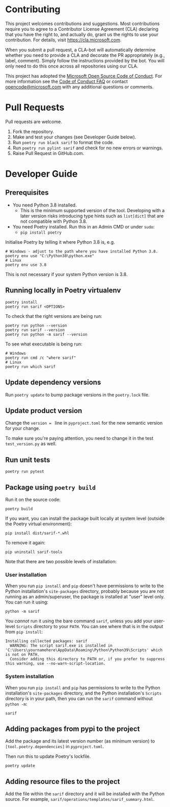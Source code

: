 # Contributing

This project welcomes contributions and suggestions. Most contributions require you to
agree to a Contributor License Agreement (CLA) declaring that you have the right to,
and actually do, grant us the rights to use your contribution. For details, visit
https://cla.microsoft.com.

When you submit a pull request, a CLA-bot will automatically determine whether you need
to provide a CLA and decorate the PR appropriately (e.g., label, comment). Simply follow the
instructions provided by the bot. You will only need to do this once across all repositories using our CLA.

This project has adopted the [Microsoft Open Source Code of Conduct](https://opensource.microsoft.com/codeofconduct/).
For more information see the [Code of Conduct FAQ](https://opensource.microsoft.com/codeofconduct/faq/)
or contact [opencode@microsoft.com](mailto:opencode@microsoft.com) with any additional questions or comments.

# Pull Requests

Pull requests are welcome.
1. Fork the repository.
2. Make and test your changes (see Developer Guide below).
3. Run `poetry run black sarif` to format the code.
4. Run `poetry run pylint sarif` and check for no new errors or warnings.
5. Raise Pull Request in GitHub.com.

# Developer Guide

## Prerequisites

- You need Python 3.8 installed.
  - This is the minimum supported version of the tool.  Developing with a later version risks introducing type hints such as `list[dict]` that are not compatible with Python 3.8.
- You need Poetry installed.  Run this in an Admin CMD or under `sudo`:
  - `pip install poetry`

Initialise Poetry by telling it where Python 3.8 is, e.g.

```
# Windows - adjust to the path where you have installed Python 3.8.
poetry env use "C:\Python38\python.exe"
# Linux
poetry env use 3.8
```

This is not necessary if your system Python version is 3.8.

## Running locally in Poetry virtualenv

```
poetry install
poetry run sarif <OPTIONS>
```

To check that the right versions are being run:
```
poetry run python --version
poetry run sarif --version
poetry run python -m sarif --version
```

To see what executable is being run:
```
# Windows
poetry run cmd /c "where sarif"
# Linux
poetry run which sarif
```

## Update dependency versions

Run `poetry update` to bump package versions in the `poetry.lock` file.

## Update product version

Change the `version = ` line in `pyproject.toml` for the new semantic version for your change.

To make sure you're paying attention, you need to change it in the test `test_version.py` as well.

## Run unit tests
```
poetry run pytest
```

## Package using `poetry build`

Run it on the source code:
```
poetry build
```

If you want, you can install the package built locally at system level (outside the Poetry virtual environment):
```
pip install dist/sarif-*.whl
```

To remove it again:
```
pip uninstall sarif-tools
```

Note that there are two possible levels of installation:

### User installation

When you run `pip install` and `pip` doesn't have permissions to write to the Python installation's `site-packages` directory, probably because you are not running as an admin/superuser, the package is installed at "user" level only.  You can run it using:
```
python -m sarif
```
You *cannot* run it using the bare command `sarif`, unless you add your user-level `Scripts` directory to your `PATH`.  You can see where that is in the output from `pip install`:
```
Installing collected packages: sarif
  WARNING: The script sarif.exe is installed in 'C:\Users\yournamehere\AppData\Roaming\Python\Python39\Scripts' which is not on PATH.
  Consider adding this directory to PATH or, if you prefer to suppress this warning, use --no-warn-script-location.
```

### System installation
When you run `pip install` and `pip` has permissions to write to the Python installation's `site-packages` directory, and the Python installation's `Scripts` directory is in your path, then you can run the `sarif` command without `python -m`:
```
sarif
```

## Adding packages from pypi to the project

Add the package and its latest version number (as minimum version) to `[tool.poetry.dependencies]` in `pyproject.toml`.

Then run this to update Poetry's lockfile.
```
poetry update
```

## Adding resource files to the project

Add the file within the `sarif` directory and it will be installed with the Python source.  For example, `sarif/operations/templates/sarif_summary.html`.
